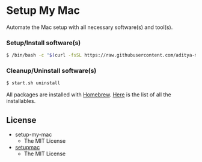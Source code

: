 # Setup My Mac

Automate the Mac setup with all necessary software(s) and tool(s).

### Setup/Install software(s)

```bash
$ /bin/bash -c "$(curl -fsSL https://raw.githubusercontent.com/aditya-mittal/setup-my-mac/master/start.sh)"
```


### Cleanup/Uninstall software(s)

```bash
$ start.sh uninstall
```

All packages are installed with [Homebrew](https://brew.sh/). 
[Here](./roles/setup/vars/main.yml) is the list of all the installables.

## License

* setup-my-mac 
  * The MIT License
* [setupmac](https://github.com/daemonza/setupmac)
  * The MIT License
